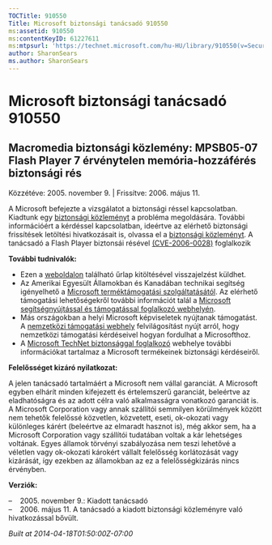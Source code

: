 ```yaml
---
TOCTitle: 910550
Title: Microsoft biztonsági tanácsadó 910550
ms:assetid: 910550
ms:contentKeyID: 61227611
ms:mtpsurl: 'https://technet.microsoft.com/hu-HU/library/910550(v=Security.10)'
author: SharonSears
ms.author: SharonSears
---
```




Microsoft biztonsági tanácsadó 910550
=====================================

Macromedia biztonsági közlemény: MPSB05-07 Flash Player 7 érvénytelen memória-hozzáférés biztonsági rés
-------------------------------------------------------------------------------------------------------

Közzétéve: 2005. november 9. | Frissítve: 2006. május 11.

A Microsoft befejezte a vizsgálatot a biztonsági réssel kapcsolatban. Kiadtunk egy [biztonsági közleményt](http://go.microsoft.com/fwlink/?linkid=59989) a probléma megoldására. További információért a kérdéssel kapcsolatban, ideértve az elérhető biztonsági frissítések letöltési hivatkozásait is, olvassa el a [biztonsági közleményt](http://go.microsoft.com/fwlink/?linkid=59989). A tanácsadó a Flash Player biztonsái résével [(CVE-2006-0028)](http://www.cve.mitre.org/cgi-bin/cvename.cgi?name=cve-2005-2628) foglalkozik

**További tudnivalók:**

-   Ezen a [weboldalon](https://support.microsoft.com/common/survey.aspx?scid=sw;en;1257&amp;showpage=1&amp;ws=technet&amp;sd=tech) található űrlap kitöltésével visszajelzést küldhet.
-   Az Amerikai Egyesült Államokban és Kanadában technikai segítség igényelhető a [Microsoft terméktámogatási szolgáltatásától](http://go.microsoft.com/fwlink/?linkid=21131). Az elérhető támogatási lehetőségekről további információt talál a [Microsoft segítségnyújtással és támogatással foglalkozó webhelyén](http://support.microsoft.com/).
-   Más országokban a helyi Microsoft képviseletek nyújtanak támogatást. A [nemzetközi támogatási webhely](http://go.microsoft.com/fwlink/?linkid=21155) felvilágosítást nyújt arról, hogy nemzetközi támogatási kérdéseivel hogyan fordulhat a Microsofthoz.
-   A [Microsoft TechNet biztonsággal foglalkozó](http://go.microsoft.com/fwlink/?linkid=21132) webhelye további információkat tartalmaz a Microsoft termékeinek biztonsági kérdéseiről.

**Felelősséget kizáró nyilatkozat:**

A jelen tanácsadó tartalmáért a Microsoft nem vállal garanciát. A Microsoft egyben elhárít minden kifejezett és értelemszerű garanciát, beleértve az eladhatóságra és az adott célra való alkalmasságra vonatkozó garanciát is. A Microsoft Corporation vagy annak szállítói semmilyen körülmények között nem tehetők felelőssé közvetlen, közvetett, eseti, ok-okozati vagy különleges kárért (beleértve az elmaradt hasznot is), még akkor sem, ha a Microsoft Corporation vagy szállítói tudatában voltak a kár lehetséges voltának. Egyes államok törvényi szabályozása nem teszi lehetővé a véletlen vagy ok-okozati károkért vállalt felelősség korlátozását vagy kizárását, így ezekben az államokban az ez a felelősségkizárás nincs érvényben.

**Verziók:**

&ndash;&nbsp;&nbsp;&nbsp;&nbsp;2005. november 9.: Kiadott tanácsadó  
&ndash;&nbsp;&nbsp;&nbsp;&nbsp;2006. május 11. A tanácsadó a kiadott biztonsági közleményre való hivatkozással bővült.

*Built at 2014-04-18T01:50:00Z-07:00*
